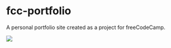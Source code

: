 # fcc-portfolio
A personal portfolio site created as a project for freeCodeCamp.

![](http://i1146.photobucket.com/albums/o531/NuhashC/Screenshot%20from%202016-06-16%20092446_zpsujkazuqx.png)
